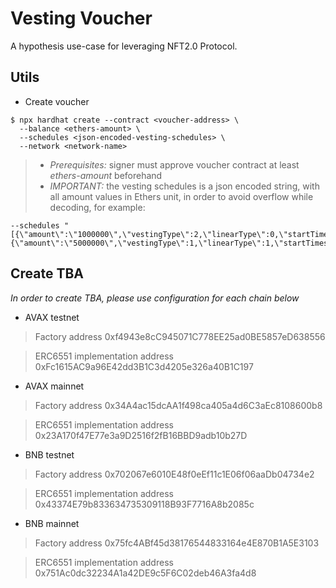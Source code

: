 # Vesting Voucher
A hypothesis use-case for leveraging NFT2.0 Protocol.

## Utils
- Create voucher
```
$ npx hardhat create --contract <voucher-address> \
  --balance <ethers-amount> \
  --schedules <json-encoded-vesting-schedules> \
  --network <network-name>
```
>  - *Prerequisites:* signer must approve voucher contract at least *ethers-amount* beforehand
>  - *IMPORTANT:* the vesting schedules is a json encoded string, with all amount values in Ethers unit, in order to avoid overflow while decoding, for example:
```
--schedules "[{\"amount\":\"1000000\",\"vestingType\":2,\"linearType\":0,\"startTimestamp\":1698828908,\"endTimestamp\":0,\"isVested\":0,\"remainingAmount\":\"0\"},{\"amount\":\"5000000\",\"vestingType\":1,\"linearType\":1,\"startTimestamp\":1700038508,\"endTimestamp\":1731660908,\"isVested\":0,\"remainingAmount\":\"5000000\"}]"
```

## Create TBA
*In order to create TBA, please use configuration for each chain below*
- AVAX testnet

>   Factory address 0xf4943e8cC945071C778EE25ad0BE5857eD638556

>   ERC6551 implementation address 0xFc1615AC9a96E42dd3B1C3d4205e326a40B1C197

- AVAX mainnet

>   Factory address 0x34A4ac15dcAA1f498ca405a4d6C3aEc8108600b8

>   ERC6551 implementation address 0x23A170f47E77e3a9D2516f2fB16BBD9adb10b27D

- BNB testnet

>   Factory address 0x702067e6010E48f0eEf11c1E06f06aaDb04734e2

>   ERC6551 implementation address 0x43374E79b833634735309118B93F7716A8b2085c

- BNB mainnet

>   Factory address 0x75fc4ABf45d38176544833164e4E870B1A5E3103

>   ERC6551 implementation address 0x751Ac0dc32234A1a42DE9c5F6C02deb46A3fa4d8

